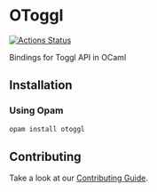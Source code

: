 # OToggl

[![Actions Status](https://github.com/christophe-riolo/otoggl/workflows/CI/badge.svg)](https://github.com/christophe-riolo/otoggl/actions)

Bindings for Toggl API in OCaml

## Installation

### Using Opam

```bash
opam install otoggl
```

## Contributing

Take a look at our [Contributing Guide](CONTRIBUTING.md).
